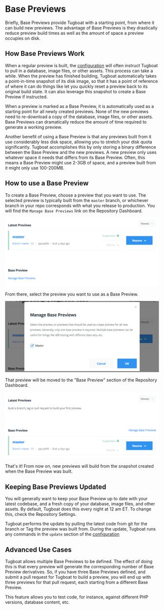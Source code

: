 # Base Previews

Briefly, Base Previews provide Tugboat with a starting point, from where it can
build new previews. The advantage of Base Previews is they drastically reduce
preview build times as well as the amount of space a preview occupies on disk.

## How Base Previews Work

When a regular preview is built, the
[configuration](../../configuring-tugboat/index.md) will often instruct Tugboat
to pull in a database, image files, or other assets. This process can take a
while. When the preview has finished building, Tugboat automatically takes a
point-in-time snapshot of its disk image, so that it has a point of reference of
where it can do things like let you quickly reset a preview back to its original
build state. It can also leverage this snapshot to create a Base Preview if
instructed.

When a preview is marked as a Base Preview, it is automatically used as a
starting point for all newly created previews. None of the new previews need to
re-download a copy of the database, image files, or other assets. Base Previews
can dramatically reduce the amount of time required to generate a working
preview.

Another benefit of using a Base Preview is that any previews built from it use
considerably less disk space, allowing you to stretch your disk quota
significantly. Tugboat accomplishes this by only storing a binary difference
between the Base Preview and the new previews. A new preview only uses whatever
space it needs that differs from its Base Preview. Often, this means a Base
Preview might use 2-3GB of space, and a preview built from it might only use
100-200MB.

## How to use a Base Preview

To create a Base Preview, choose a preview that you want to use. The selected
preview is typically built from the `master` branch, or whichever branch in your
repo corresponds with what you release to production. You will find the
`Manage Base Previews` link on the Repository Dashboard.

![Base Preview Selection](_images/base-preview-before.png)

From there, select the preview you want to use as a Base Preview.

![Base Preview Selection](_images/base-preview-select.png)

That preview will be moved to the "Base Preview" section of the Repository
Dashboard.

![Base Preview Selection](_images/base-preview-after.png)

That's it! From now on, new previews will build from the snapshot created when
the Base Preview was built.

## Keeping Base Previews Updated

You will generally want to keep your Base Preview up to date with your latest
codebase, and a fresh copy of your database, image files, and other assets. By
default, Tugboat does this every night at 12 am ET. To change this, check the
Repository Settings.

Tugboat performs the update by pulling the latest code from git for the branch
or Tag the preview was built from. During the update, Tugboat runs any commands
in the `update` section of the
[configuration](../../configuring-tugboat/index.md)

## Advanced Use Cases

Tugboat allows multiple Base Previews to be defined. The effect of doing this is
that every preview will generate the corresponding number of Base Preview
derivatives. So, if you have three Base Previews defined, and submit a pull
request for Tugboat to build a preview, you will end up with three previews for
that pull request, each starting from a different Base Preview.

This feature allows you to test code, for instance, against different PHP
versions, database content, etc.
